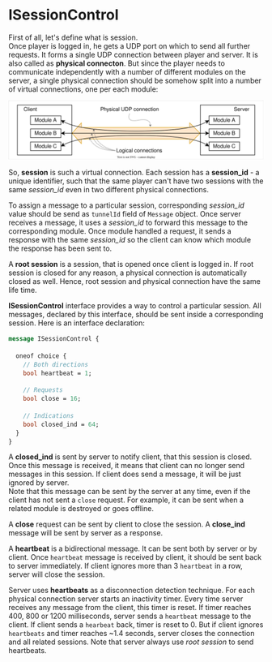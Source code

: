 
# ISessionControl
First of all, let's define what is session.  
Once player is logged in, he gets a UDP port on which to send all further requests. It forms a single UDP connection between player and server. It is also called as **physical connecton**. But since the player needs to communicate independently with a number of different modules on the server, a single physical connection should be somehow split into a number of virtual connections, one per each module:  

<img src="./ISessionControl/fig1.svg" alt="virtual_connections" width="1000" class="center"/>

So, **session** is such a virtual connection. Each session has a **session_id** - a unique identifier, such that the same player can't have two sessions with the same *session_id* even in two different physical connections.

To assign a message to a particular session, corresponding *session_id* value should be send as `tunnelId` field of `Message` object. Once server receives a message, it uses a *session_id* to forward this message to the corresponding module. Once module handled a request, it sends a response with the same *session_id* so the client can know which module the response has been sent to.

A **root session** is a session, that is opened once client is logged in. If root session is closed for any reason, a physical connection is automatically closed as well. Hence, root session and physical connection have the same life time.

**ISessionControl** interface provides a way to control a particular session. All messages, declared by this interface, should be sent inside a corresponding session. Here is an interface declaration:
```protobuf
message ISessionControl {

  oneof choice {
    // Both directions
    bool heartbeat = 1;

    // Requests
    bool close = 16;
    
    // Indications
    bool closed_ind = 64;
  }
}
```

A **closed_ind** is sent by server to notify client, that this session is closed. Once this message is received, it means that client can no longer send messages in this session. If client does send a message, it will be just ignored by server.  
Note that this message can be sent by the server at any time, even if the client has not sent a `close` request. For example, it can be sent when a related module is destroyed or goes offline.

A **close** request can be sent by client to close the session. A **close_ind** message will be sent by server as a response.

A **heartbeat** is a bidirectional message. It can be sent both by server or by client. Once `heartbeat` message is received by client, it should be sent back to server immediately. If client ignores more than 3 `heartbeat` in a row, server will close the session.

Server uses **heartbeats** as a disconnection detection technique. For each physical connection server starts an inactivity timer. Every time server receives any message from the client, this timer is reset. If timer reaches 400, 800 or 1200 milliseconds, server sends a `heartbeat` message to the client. If client sends a `hearbeat` back, timer is reset to 0. But if client ignores `heartbeats` and timer reaches ~1.4 seconds, server closes the connection and all related sessions. Note that server always use *root session* to send heartbeats.
